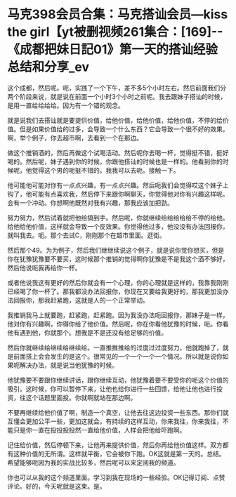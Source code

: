 # 马克398会员合集：马克搭讪会员—kiss the girl【yt被删视频261集合：[169]--《成都把妹日記01》第一天的搭讪经验总结和分享_ev

这个成都，然后呢。呃，实践了一个下午，差不多5个小时左右。然后前面我们分两个阶段来说，就是说在前面一个小时3个小时之前呢。我去跟妹子搭讪的时候，是用一直给给给给。因为有一个错的观念。

就是说我们去搭讪就是要提供价值，给他价值，给他价值，给他价值，不停的给价值。但是如果价值给的过多，会导致一个什么东西？它会导致一个很不好的效果。啊，举个例子，你去超市啊，去看到一个在那边。

做这个推销酒的，然后再做这个试喝活动。然后呢你去喝一杯，觉得挺不错，挺好喝的。然后呢，妹子遇到你的时候，你跟他搭讪的时候也是一样的。他看到你的时候呢，他觉得这个男的呃挺不错的。我我可以去呃。接触一下。

他可能他可能对你有一点点兴趣，有一点点兴趣。然后呃我们会觉得哎这个妹子上钩了，他可能有点喜欢我，然后停下来跟你啊聊天，你觉得他对你有兴趣这样呢。会有一个冲动。你想啊他既然对我有兴趣，那我应该加把劲。

努力努力，然后试着就把他给搞到手。然后呢，你就继续给给给给给不停的给他。给他给他价值，这样就会导致一个反效果。你觉得他过多，他没没有办法回报你，就叫我去。呃。那个去试C，刚刚那个在超市里面。逛街。

然后那个49。为为例子，然后我们继继续说这个例子，就是说你觉你想买，但是你在犹豫犹豫要不要买，这时候那个推销的觉得啊你犹豫是不是我这个酒不够好，然后他说呃我再给你一杯。

或者他说我这有更好的然后你就会有一个心理，你的心理就是这样的，我靠我刚刚已经喝了你一杯了。那我都没办法回报你，你现在又要给我更好的，那我更加没办法回报你，那我赶紧跑，这就是人的一个正常举动。

我推销我马上就要跑，赶紧跑，赶紧跑。因为我没办法呃回报你，那妹子是一样，他对你有兴趣啊，你得你给了他价值。然后呢，你在你看他犹豫的时候，呃。你看他有遇到他，你就那个。想我是不是还没有给足够的价值。

然后你就继续给继续给继续给。一直推推推给的过度过过度努力，他就跑掉了，就是前面搭上会会发生的是这个。很常见的一个一个一个一个情况。所以就是说你如果呃解决办法，就是说当他犹豫的时候。

他犹豫要不要跟你继续讲话，跟你继续互动，他犹豫着要不要受你的呃这个价值的吸引。这时候，你可以暂停下来，让他也给你进行一些回馈，给他让他也进行投资，往这个话题里面投。你就啊就站在那边啊。

不要再继续给他价值了啊，制造一个真空，让他去往这边投资一些东西。那你们就互懂会更加公平一些，更加这就会。有持续的这样互动，你来我往，你来我往，不能只是你一直在投投投投然一直给他价值，人样会把他给吓跑啊。

记住给价值，然后停顿下来，让他再来提供价值，然后你再给他价值这样。双方都有这种价值的无所谓。这样就平衡，它会被你下跑。OK这就是第一天的。总结。希望能够呃因为我的实战比较多，然后呢可以来定阅我的频道。

你也可以从我的这个频道里面。学习到我在现场的一些经验。OK记得订阅、点赞评论。好的，今天呢就是这束。是。

